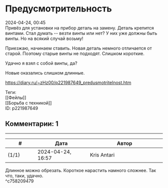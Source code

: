 Предусмотрительность
====================

  
2024-04-24, 00:45  
 Привёз для установки на прибор деталь на замену. Деталь крепится винтами. Стал думать -- везти винты или нет? У них уже должны быть винты. Но на всякий случай возьму!   
   
 Приезжаю, начинаем ставить. Новая деталь немного отличается от старой. Поэтому старые винты не подходят. Слишком короткие.   
   
 Удачно я взял с собой винты, да?   
   
 Новые оказались слишком длинные.   
  
<https://diary.ru/~zHz00/p221987649_predusmotritelnost.htm>  
  
Теги:  
[[Фейлы]]  
[[Борьба с техникой]]  
ID: p221987649  


Комментарии: 1
--------------

  


---



|         #         |              Дата              |                     Автор                     |           ID           |
| --- | --- | --- | --- |
| (1/1) | 2024-04-24, 16:57 | Kris Antari | c758209479 |

  
 Длинное можно обрезать. Короткое нарастить намного сложнее. Так что, таки, удачно.   
 ^c758209479